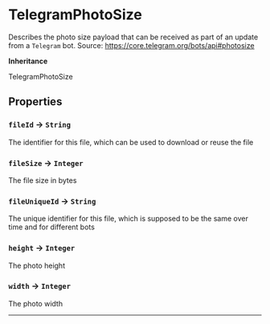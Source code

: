 # TelegramPhotoSize

Describes the photo size payload that can be received as part of an update from a `Telegram` bot.
Source: https://core.telegram.org/bots/api#photosize

**Inheritance**

TelegramPhotoSize

## Properties

### `fileId` → `String`

The identifier for this file, which can be used to download or reuse the file

### `fileSize` → `Integer`

The file size in bytes

### `fileUniqueId` → `String`

The unique identifier for this file, which is supposed to be the same over time and for different bots

### `height` → `Integer`

The photo height

### `width` → `Integer`

The photo width

---
